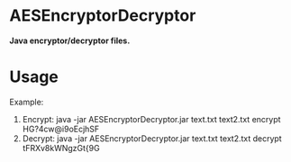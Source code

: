 # AESEncryptorDecryptor
__Java encryptor/decryptor files.__

# Usage
Example:
 1. Encrypt:  java -jar AESEncryptorDecryptor.jar text.txt text2.txt encrypt HG?4cw@i9oEcjhSF  
 2. Decrypt:  java -jar AESEncryptorDecryptor.jar text.txt text2.txt decrypt tFRXv8kWNgzGt{9G
